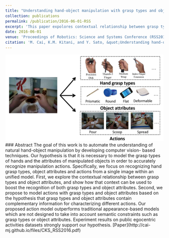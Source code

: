 ```yaml
---
title: "Understanding hand-object manipulation with grasp types and object attributes"
collection: publications
permalink: /publication/2016-06-01-RSS
excerpt: 'This paper expolores contextual relationship between grasp types and object attributes in hand manipulation activities'
date: 2016-06-01
venue: 'Proceedings of Robotics: Science and Systems Conference (RSS2016)'
citation: 'M. Cai, K.M. Kitani, and Y. Sato, &quot;Understanding hand-object manipulation with grasp types and object attributes,&quot; <i>Proceedings of Robotics: Science and Systems Conference (RSS2016)</i>, XII.034, pp. 1-10, 2016.'
---
```


<img class="img-responsive" src="/images/RSS2016_concept.png">
### Abstract
The goal of this work is to automate the understanding of natural hand-object manipulation by developing computer vision- based techniques. Our hypothesis is that it is necessary to model the grasp types of hands and the attributes of manipulated objects in order to accurately recognize manipulation actions. Specifically, we focus on recognizing hand grasp types, object attributes and actions from a single image within an unified model. First, we explore the contextual relationship between grasp types and object attributes, and show how that context can be used to boost the recognition of both grasp types and object attributes. Second, we propose to model actions with grasp types and object attributes based on the hypothesis that grasp types and object attributes contain complementary information for characterizing different actions. Our proposed action model outperforms traditional appearance-based models which are not designed to take into account semantic constraints such as grasp types or object attributes. Experiment results on public egocentric activities datasets strongly support our hypothesis.
[Paper](http://cai-mj.github.io/files/CKS_RSS2016.pdf)


